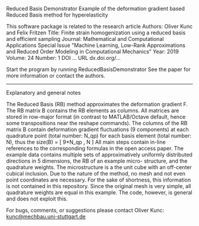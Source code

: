 Reduced Basis Demonstrator
Example of the deformation gradient based Reduced Basis method for hyperelasticity

This software package is related to the research article
Authors: Oliver Kunc and Felix Fritzen
Title:   Finite strain homogenization using a reduced basis and efficient sampling
Journal: Mathematical and Computational Applications
         Special Issue "Machine Learning, Low-Rank Approximations and Reduced Order Modeling in Computational Mechanics"
Year:    2019
Volume:  24
Number:  1
DOI   ...
URL   dx.doi.org/...

Start the program by running ReducedBasisDemonstrator
See the paper for more information or contact the authors.

---

Explanatory and general notes

The Reduced Basis (RB) method approximates the deformation gradient F.
The RB matrix B contains the RB elements as columns. All matrices are
stored in row-major format (in contrast to MATLAB/Octave default, hence
some transpositions near the reshape commands). The columns of the RB
matrix B contain deformation gradient fluctuations (9 components) at each
quadrature point (total number: N_qp) for each basis element (total
number: N), thus the size(B) = [ 9*N_qp , N ]
All main steps contain in-line references to the corresponding formulas
in the open access paper.
The example data contains multiple sets of approximatively uniformly
distributed directions in 5 dimensions, the RB of an example micro-
structure, and the quadrature weights. The microstructure is a the unit
cube with an off-center cubical inclusion. Due to the nature of the
method, no mesh and not even point coordinates are necessary. For the
sake of shortness, this information is not contained in this repository.
Since the original mesh is very simple, all quadrature weights are equal
in this example. The code, however, is general and does not exploit this.

For bugs, comments, or suggestions please contact
Oliver Kunc: kunc@mechbau.uni-stuttgart.de
